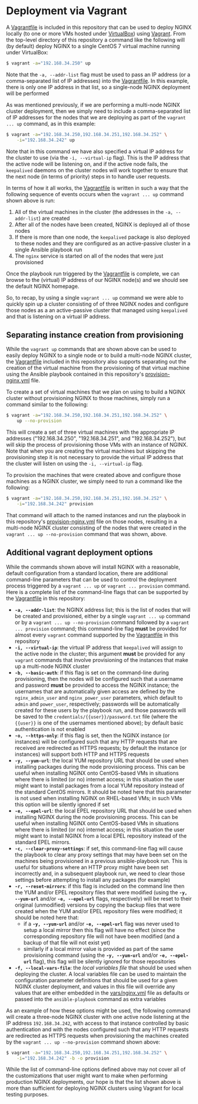 # Deployment via Vagrant
A [Vagrantfile](../Vagrantfile) is included in this repository that can be used to deploy NGINX locally (to one or more VMs hosted under [VirtualBox](https://www.virtualbox.org/)) using [Vagrant](https://www.vagrantup.com/).  From the top-level directory of this repository a command like the following will (by default) deploy NGINX to a single CentOS 7 virtual machine running under VirtualBox:

```bash
$ vagrant -a="192.168.34.250" up
```

Note that the `-a, --addr-list` flag must be used to pass an IP address (or a comma-separated list of IP addresses) into the [Vagrantfile](../Vagrantfile). In this example, there is only one IP address in that list, so a single-node NGINX deployment will be performed

As was mentioned previously, if we are performing a multi-node NGINX cluster deployment, then we simply need to include a comma-separated list of IP addresses for the nodes that we are deploying as part of the `vagrant ... up` command, as in this example:

```bash
$ vagrant -a="192.168.34.250,192.168.34.251,192.168.34.252" \
    -i="192.168.34.242" up
```

Note that in this command we have also specified a virtual IP address for the cluster to use (via the `-i, --virtual-ip` flag). This is the IP address that the active node will be listening on, and if the active node fails, the `keepalived` daemons on the cluster nodes will work together to ensure that the next node (in terms of priority) steps in to handle user requests.

In terms of how it all works, the [Vagrantfile](../Vagrantfile) is written in such a way that the following sequence of events occurs when the `vagrant ... up` command shown above is run:

1. All of the virtual machines in the cluster (the addresses in the `-a, --addr-list`) are created
1. After all of the nodes have been created, NGINX is deployed all of those nodes
1. If there is more than one node, the `keepalived` package is also deployed to these nodes and they are configured as an active-passive cluster in a single Ansible playbook run
1. The `nginx` service is started on all of the nodes that were just provisioned

Once the playbook run triggered by the [Vagrantfile](../Vagrantfile) is complete, we can browse to the (virtual) IP address of our NGINX node(s) and we should see the default NGINX homepage.

So, to recap, by using a single `vagrant ... up` command we were able to quickly spin up a cluster consisting of of three NGINX nodes and configure those nodes as a an active-passive cluster that managed using `keepalived` and that is listening on a virtual IP address.

## Separating instance creation from provisioning
While the `vagrant up` commands that are shown above can be used to easily deploy NGINX to a single node or to build a multi-node NGINX cluster, the [Vagrantfile](../Vagrantfile) included in this repository also supports separating out the creation of the virtual machine from the provisioning of that virtual machine using the Ansible playbook contained in this repository's [provision-nginx.yml](../provision-nginx.yml) file.

To create a set of virtual machines that we plan on using to build a NGINX cluster without provisioning NGINX to those machines, simply run a command similar to the following:

```bash
$ vagrant -a="192.168.34.250,192.168.34.251,192.168.34.252" \
    up --no-provision
```

This will create a set of three virtual machines with the appropriate IP addresses ("192.168.34.250", "192.168.34.251", and "192.168.34.252"), but will skip the process of provisioning those VMs with an instance of NGINX. Note that when you are creating the virtual machines but skipping the provisioning step it is not necessary to provide the virtual IP address that the cluster will listen on using the `-i, --virtual-ip` flag.

To provision the machines that were created above and configure those machines as a NGINX cluster, we simply need to run a command like the following:

```bash
$ vagrant -a="192.168.34.250,192.168.34.251,192.168.34.252" \
    -i="192.168.34.242" provision
```

That command will attach to the named instances and run the playbook in this repository's [provision-nginx.yml](../provision-nginx.yml) file on those nodes, resulting in a multi-node NGINX cluster consisting of the nodes that were created in the `vagrant ... up --no-provision` command that was shown, above.

## Additional vagrant deployment options
While the commands shown above will install NGINX with a reasonable, default configuration from a standard location, there are additional command-line parameters that can be used to control the deployment process triggered by a `vagrant ... up` or `vagrant ... provision` command. Here is a complete list of the command-line flags that can be supported by the [Vagrantfile](../Vagrantfile) in this repository:

* **`-a, --addr-list`**: the NGINX address list; this is the list of nodes that will be created and provisioned, either by a single `vagrant ... up` command or by a `vagrant ... up --no-provision` command followed by a `vagrant ... provision` command; this command-line flag **must** be provided for almost every `vagrant` command supported by the [Vagrantfile](../Vagrantfile) in this repository
* **`-i, --virtual-ip`**: the virtual IP address that `keepalived` will assign to the active node in the cluster; this argument **must** be provided for any `vagrant` commands that involve provisioning of the instances that make up a multi-node NGINX cluster
* **`-b, --basic-auth`**: if this flag is set on the command-line during provisioning, then the nodes will be configured such that a username and password **must** be provided to access the NGINX instance; the usernames that are automatically given access are defined by the `nginx_admin_user` and `nginx_power_user` parameters, which default to `admin` and `power_user`, respectively; passwords will be automatically created for these users by the playbook run, and those passwords will be saved to the `credentials/{{user}}/password.txt` file (where the `{{user}}` is one of the usernames mentioned above); by default basic authentication is not enabled
* **`-o, --https-only`**: if this flag is set, then the NGINX instance (or instances) will be configured such that any HTTP requests that are received are redirected as HTTPS requests; by default the instance (or instances) will support both HTTP and HTTPS requests
* **`-y, --yum-url`**: the local YUM repository URL that should be used when installing packages during the node provisioning process. This can be useful when installing NGINX onto CentOS-based VMs in situations where there is limited (or no) internet access; in this situation the user might want to install packages from a local YUM repository instead of the standard CentOS mirrors. It should be noted here that this parameter is not used when installing NGINX on RHEL-based VMs; in such VMs this option will be silently ignored if set
* **`-e, --epel-url`**: the local EPEL repository URL that should be used when installing NGINX during the node provisioning process. This can be useful when installing NGINX onto CentOS-based VMs in situations where there is limited (or no) internet access; in this situation the user might want to install NGINX from a local EPEL repository instead of the standard EPEL mirrors.
* **`-c, --clear-proxy-settings`**: if set, this command-line flag will cause the playbook to clear any proxy settings that may have been set on the machines being provisioned in a previous ansible-playbook run. This is useful for situations where an HTTP proxy might have been set incorrectly and, in a subsequent playbook run, we need to clear those settings before attempting to install any packages (for example)
* **`-r, --reset-mirrors`**: if this flag is included on the command line then the YUM and/or EPEL repository files that were modified (using the **`-y, --yum-url`** and/or **`-e, --epel-url`** flags, respectively) will be reset to their original (unmodified) versions by copying the backup files that were created when the YUM and/or EPEL repository files were modified; it should be noted here that:
    * if a **`-y, --yum-url`** and/or **`-e, --epel-url`** flag was never used to setup a local mirror then this flag will have no effect (since the corresponding repository file will not have been modified (and a backup of that file will not exist yet)
    * similarly if a local mirror value is provided as part of the same provisioning command (using the **`-y, --yum-url`** and/or **`-e, --epel-url`** flag), this flag will be silently ignored for those repositories
* **`-f, --local-vars-file`**: the *local variables file* that should be used when deploying the cluster. A local variables file can be used to maintain the configuration parameter definitions that should be used for a given NGINX cluster deployment, and values in this file will override any values that are either embedded in the [vars/nginx.yml](../vars/nginx.yml) file as defaults or passed into the `ansible-playbook` command as extra variables

As an example of how these options might be used, the following command will create a three-node NGINX cluster with one active node listening at the IP address `192.168.34.242`, with access to that instance controlled by basic authentication and with the nodes configured such that any HTTP requests are redirected as HTTPS requests when provisioning the machines created by the `vagrant ... up --no-provision` command shown above:

```bash
$ vagrant -a="192.168.34.250,192.168.34.251,192.168.34.252" \
    -i="192.168.34.242" -b -o provision
```

While the list of command-line options defined above may not cover all of the customizations that user might want to make when performing production NGINX deployments, our hope is that the list shown above is more than sufficient for deploying NGINX clusters using Vagrant for local testing purposes.
